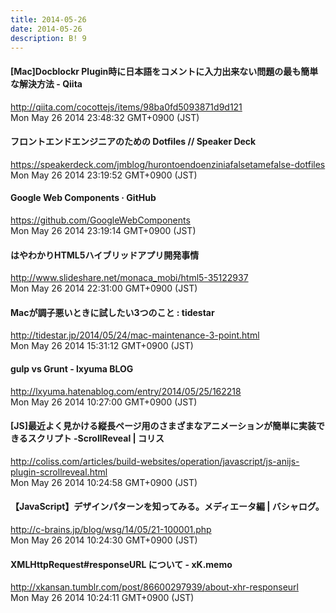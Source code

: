 ```yaml
---
title: 2014-05-26
date: 2014-05-26
description: B! 9
---
```


#### [Mac]Docblockr Plugin時に日本語をコメントに入力出来ない問題の最も簡単な解決方法 - Qiita
http://qiita.com/cocottejs/items/98ba0fd5093871d9d121<br>
Mon May 26 2014 23:48:32 GMT+0900 (JST)<br>


#### フロントエンドエンジニアのための Dotfiles // Speaker Deck
https://speakerdeck.com/jmblog/hurontoendoenziniafalsetamefalse-dotfiles<br>
Mon May 26 2014 23:19:52 GMT+0900 (JST)<br>


#### Google Web Components · GitHub
https://github.com/GoogleWebComponents<br>
Mon May 26 2014 23:19:14 GMT+0900 (JST)<br>


#### はやわかりHTML5ハイブリッドアプリ開発事情 
http://www.slideshare.net/monaca_mobi/html5-35122937<br>
Mon May 26 2014 22:31:00 GMT+0900 (JST)<br>


#### Macが調子悪いときに試したい3つのこと : tidestar
http://tidestar.jp/2014/05/24/mac-maintenance-3-point.html<br>
Mon May 26 2014 15:31:12 GMT+0900 (JST)<br>


#### gulp vs Grunt - lxyuma BLOG
http://lxyuma.hatenablog.com/entry/2014/05/25/162218<br>
Mon May 26 2014 10:27:00 GMT+0900 (JST)<br>


####   [JS]最近よく見かける縦長ページ用のさまざまなアニメーションが簡単に実装できるスクリプト -ScrollReveal | コリス
http://coliss.com/articles/build-websites/operation/javascript/js-anijs-plugin-scrollreveal.html<br>
Mon May 26 2014 10:24:58 GMT+0900 (JST)<br>


#### 【JavaScript】デザインパターンを知ってみる。メディエータ編 | バシャログ。
http://c-brains.jp/blog/wsg/14/05/21-100001.php<br>
Mon May 26 2014 10:24:30 GMT+0900 (JST)<br>


#### XMLHttpRequest#responseURL について - xK.memo
http://xkansan.tumblr.com/post/86600297939/about-xhr-responseurl<br>
Mon May 26 2014 10:24:11 GMT+0900 (JST)<br>


